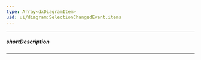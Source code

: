 ```yaml
---
type: Array<dxDiagramItem>
uid: ui/diagram:SelectionChangedEvent.items
---
```

---
##### shortDescription
<!-- Description goes here -->

---
<!-- Description goes here -->